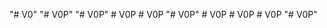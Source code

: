 "# V0" 
"# V0P" 
"# V0P" 
#   V 0 P  
 #   V 0 P  
 "# V0P" 
#   V 0 P  
 #   V 0 P  
 #   V 0 P  
 "# V0P" 
